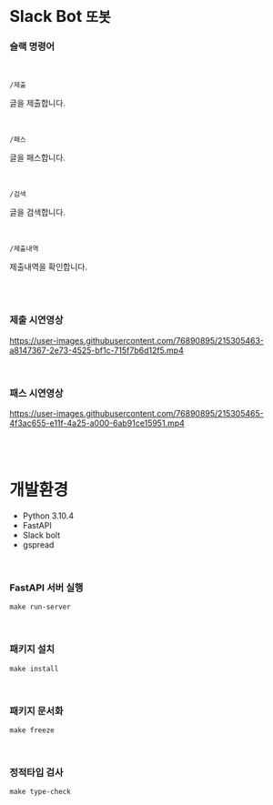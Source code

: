 # Slack Bot `또봇`

### 슬랙 명령어

<br>

```
/제출
```
글을 제출합니다.

<br>

```
/패스
```
글을 패스합니다.

<br>

```
/검색
```
글을 검색합니다.

<br>

```
/제출내역
```
제출내역을 확인합니다.

<br><br>

### 제출 시연영상

https://user-images.githubusercontent.com/76890895/215305463-a8147367-2e73-4525-bf1c-715f7b6d12f5.mp4

<br>

### 패스 시연영상

https://user-images.githubusercontent.com/76890895/215305465-4f3ac655-e11f-4a25-a000-6ab91ce15951.mp4


<br><br>

# 개발환경

- Python 3.10.4
- FastAPI
- Slack bolt
- gspread

<br>

### FastAPI 서버 실행
```
make run-server
```

<br>

### 패키지 설치
```
make install
```

<br>

### 패키지 문서화
```
make freeze
```


<br>

### 정적타입 검사
```
make type-check
```
